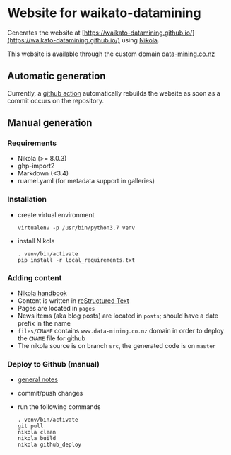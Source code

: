 # Website for waikato-datamining

Generates the website at [https://waikato-datamining.github.io/](https://waikato-datamining.github.io/) using [Nikola](https://getnikola.com/). 

This website is available through the custom domain [data-mining.co.nz](http://www.data-mining.co.nz/)


## Automatic generation

Currently, a [github action](https://github.com/waikato-datamining/waikato-datamining.github.io/blob/src/.github/workflows/main.yml) automatically rebuilds the website as soon as a commit occurs on the repository.


## Manual generation

### Requirements

* Nikola (>= 8.0.3)
* ghp-import2
* Markdown (<3.4)
* ruamel.yaml (for metadata support in galleries)


### Installation

* create virtual environment

  ```
  virtualenv -p /usr/bin/python3.7 venv
  ```

* install Nikola

  ```
  . venv/bin/activate
  pip install -r local_requirements.txt
  ```

### Adding content

* [Nikola handbook](https://getnikola.com/handbook.html)
* Content is written in [reStructured Text](http://docutils.sourceforge.net/rst.html)
* Pages are located in `pages`
* News items (aka blog posts) are located in `posts`; should have a date prefix in the name
* `files/CNAME` contains `www.data-mining.co.nz` domain in order to deploy the `CNAME` file for github
* The nikola source is on branch `src`, the generated code is on `master`


### Deploy to Github (manual)

* [general notes](https://pages.gitlab.io/nikola/stories/handbook/#deploying-to-github)
* commit/push changes
* run the following commands

  ```
  . venv/bin/activate
  git pull
  nikola clean
  nikola build
  nikola github_deploy
  ```

